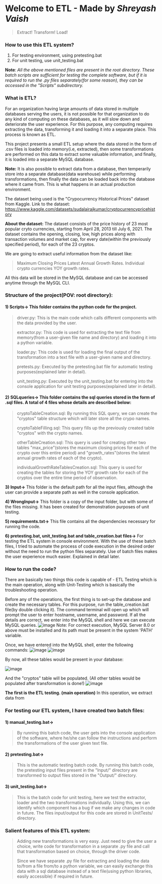 # Welcome to ETL - Made by _Shreyash Vaish_
> Extract! Transform! Load!

### How to use this ETL system?
1) For testing environment, using pretesting.bat 
2) For unit testing, use unit_testing.bat

**Note**: _All the above mentioned files are present in the root directory. These batch scripts are sufficient for testing the complete software, but if it is required to run the .py files separately(for some reason), they can be accessed in the "Scripts" subdirectory._

### What is ETL?
For an organization having large amounts of data stored in multiple databases serving the users, it is not possible for that organization to do any kind of computing on these databases, as it will slow down and deteriorate the user experience. For this purpose, any computing requires extracting the data, transforming it and loading it into a separate place. This process is known as ETL.

This project presents a small ETL setup where the data stored in the form of .csv files is loaded into memory(i.e, extracted), then some transformations are performed on this data to extract some valuable information, and finally, it is loaded into a separate MySQL database. 

**Note:** It is also possible to extract data from a database, then temperarily store into a separate database(data warehouse) while performing transformations, then finally the data can be loaded back into the database where it came from. This is what happens in an actual production environment.

The dataset being used is the "Crypocurrency Historical Prices" dataset from Kaggle.
Link to the dataset: https://www.kaggle.com/datasets/sudalairajkumar/cryptocurrencypricehistory

**About the dataset:**
The dataset consists of the price history of 23 most popular cryto currencies, starting from April 28, 2013 till July 6, 2021.
The dataset contains the opening, closing, low, high prices along with transaction volumes and market cap, for every date(within the previously specified period), for each of the 23 cryptos.

We are going to extract useful information from the dataset like:
> Maximum Closing Prices
> Latest Annual Growth Rates. 
> Individual crypto currencies YOY growth rates.

All this data will be stored in the MySQL database and can be accessed anytime through the MySQL CLI.

### Structure of the project(POV: root directory):
#### 1) Scripts-> This folder contains the python code for the project.
> driver.py: This is the main code which calls different components with the data provided by the user.
>
> extractor.py: This code is used for extracting the text file from memory(from a user-given file name and directory) and loading it into a python variable.
> 
> loader.py: This code is used for loading the final output of the transformation into a text file with a user-given name and directory.
>
> 
> pretests.py: Executed by the pretesting.bat file for automatic testing purposes(explained later in detail).
> 
> unit_testing.py: Executed by the unit_testing.bat for entering into the console application for unit testing purposes(explained later in detail).

#### 2) SQLqueries-> This folder contains the sql queries stored in the form of .sql files. A total of 4 files whose details are described below:
>  cryptoTableCreation.sql: By running this SQL query, we can create the "cryptos" table structure which will later store all the crypo names.
>
> cryptoTableFilling.sql: This query fills up the previously created table "cryptos" with the crypto names.
>
> otherTableCreation.sql: This query is used for creating other two tables "max_price"(stores the maximum closing prices for each of the crypto over this entire period) and "growth_rates"(stores the latest annual growth rates of each of the crypto).
> 
> individualGrowthRateTablesCreation.sql: This query is used for creating the tables for storing the YOY growth rate for each of the cryptos over the entire time period of observation.

**3) Input->** This folder is the default path for all the input files, although the user can provide a separate path as well in the console application.

**4) WrongInput->** This folder is a copy of the input folder, but with some of the files missing. It has been created for demonstration purposes of unit testing.

**5) requirements.txt->** This file contains all the dependencies necessary for running the code.

**6) pretesting.bat, unit_testing.bat and table_creation.bat files->** For testing the ETL system in console environment. With the use of these batch files, I tried to automate the process of code execution in the desired order without the need to run the python files separately. Use of batch files makes the user experience much easier. Explained in detail later.



### How to run the code?

There are basically two things this code is capable of - ETL Testing which is the main operation, along with Unit-Testing which is basically the troubleshooting operation.

Before any of the operations, the first thing is to set-up the database and create the necessary tables.
For this purpose, run the table_creation.bat file(by double clicking it). The command terminal will open up which will prompt the user to enter hostname, username, and password. If all the details are correct, we enter into the MySQL shell and here we can execute MySQL queries.
![image](https://user-images.githubusercontent.com/56553419/175784465-5b969f1c-a6ac-492a-a730-dd5ea16f3fa9.png)
Note: For correct execution, MySQL Server 8.0 or above must be installed and its path must be present in the system 'PATH' variable.

Once, we have entered into the MySQL shell, enter the following commands:
![image](https://user-images.githubusercontent.com/56553419/175784634-6d37e9f4-39fd-4ca4-a2fb-59818dda45f0.png)
![image](https://user-images.githubusercontent.com/56553419/175784652-c79f1042-36d7-4d51-8e57-a0bb8a051dcb.png)

By now, all these tables would be present in your database:

![image](https://user-images.githubusercontent.com/56553419/175784737-0f9b8b1f-ca21-4265-a090-00c743cb305e.png)

And the "cryptos" table will be populated. (All other tables would be populated after transformation is done!)
![image](https://user-images.githubusercontent.com/56553419/175784788-8cfd87c5-b3f1-4b61-8084-f1fd8bfc43ed.png)


**The first is the ETL testing. (main operation)**
In this operation, we extract data from 





### For testing our ETL system, I have created two batch files:
#### 1) manual_testing.bat-> 
> By running this batch code, the user gets into the console application of the software, where he/she can follow the instructions and perform the transformations of the user given text file. 
#### 2) pretesting.bat->
> This is the automatic testing batch code. By running this batch code, the pretesting input files present in the "Input/" directory are transformed to output files stored in the "Output/" directory.
#### 3) unit_testing.bat->
> This is the batch code for unit testing, here we test the extractor, loader and the two transformations individually. Using this, we can identify which component has a bug if we make any changes in code in future. The files input/output for this code are stored in UnitTests/ directory.

### Salient features of this ETL system:
> Adding new transformations is very easy. Just need to give the user a choice, write code for transformation in a separate .py file and call that transformation based on choice, through the driver code. 
>
> Since we have separate .py file for extracting and loading the data to/from a file from/to a python variable, we can easily exchange this data with a sql database instead of a text file(using python libraries, easily accessible) if required in future.
